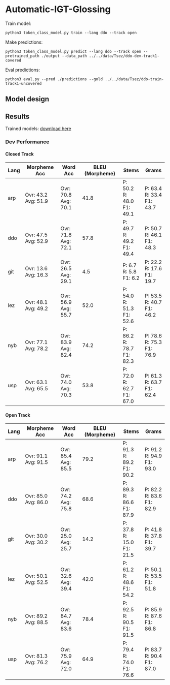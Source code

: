 # Automatic-IGT-Glossing

Train model:

```shell
python3 token_class_model.py train --lang ddo --track open
```

Make predictions:

```shell
python3 token_class_model.py predict --lang ddo --track open --pretrained_path ./output --data_path ../../data/Tsez/ddo-dev-track1-covered
```

Eval predictions:

```shell
python3 eval.py --pred ./predictions --gold ../../data/Tsez/ddo-train-track1-uncovered
```

## Model design

## Results

Trained models: [download here](https://o365coloradoedu-my.sharepoint.com/:f:/g/personal/migi8081_colorado_edu/EhzVMGQwS_5GuV4R1BZYbVIBJbj0zHi09t85zGRuAwEkbw?e=iEIIfH)

### Dev Performance
#### Closed Track
| Lang | Morpheme Acc| Word Acc | BLEU (Morpheme) | Stems | Grams |
| --- | --- | --- | --- | --- | --- |
| arp | Ovr: 43.2<br>Avg: 51.9 | Ovr: 70.8<br>Avg: 70.1 | 41.8 | P: 50.2<br>R: 48.0<br>F1: 49.1 | P: 63.4<br>R: 33.4<br>F1: 43.7 |
| ddo | Ovr: 47.5<br>Avg: 52.9 | Ovr: 71.8<br>Avg: 72.1 | 57.8 | P: 49.7<br>R: 49.2<br>F1: 49.4 | P: 50.7<br>R: 46.1<br>F1: 48.3 |
| git | Ovr: 13.6<br>Avg: 16.3 | Ovr: 26.5<br>Avg: 29.1 | 4.5 | P: 6.7<br>R: 5.8<br>F1: 6.2 | P: 22.2<br>R: 17.6<br>F1: 19.7 |]
| lez | Ovr: 48.1<br>Avg: 49.2 | Ovr: 56.9<br>Avg: 55.7 | 52.0 | P: 54.0<br>R: 51.3<br>F1: 52.6 | P: 53.5<br>R: 40.7<br>F1: 46.2 |
| nyb | Ovr: 77.1<br>Avg: 78.2 | Ovr: 83.9<br>Avg: 82.4 | 74.2 | P: 86.2<br>R: 78.7<br>F1: 82.3 | P: 78.6<br>R: 75.3<br>F1: 76.9 |
| usp | Ovr: 63.1<br>Avg: 65.5 | Ovr: 74.0<br>Avg: 70.3 | 53.8 | P: 72.0<br>R: 62.7<br>F1: 67.0 | P: 61.3<br>R: 63.7<br>F1: 62.4 |

#### Open Track
| Lang | Morpheme Acc| Word Acc | BLEU (Morpheme) | Stems | Grams |
| --- | --- | --- | --- | --- | --- |
| arp | Ovr: 91.1<br>Avg: 91.5 | Ovr: 85.4<br>Avg: 85.5 | 79.2 | P: 91.3<br>R: 89.2<br>F1: 90.2 | P: 91.2<br>R: 94.9<br>F1: 93.0 |
| ddo | Ovr: 85.0<br>Avg: 86.0 | Ovr: 74.2<br>Avg: 75.8 | 68.6 | P: 89.3<br>R: 86.6<br>F1: 87.9 | P: 82.2<br>R: 83.6<br>F1: 82.9 |
| git | Ovr: 30.0<br>Avg: 30.2 | Ovr: 25.0<br>Avg: 25.7 | 14.2 | P: 37.8<br>R: 15.0<br>F1: 21.5 | P: 41.8<br>R: 37.8<br>F1: 39.7 |
| lez | Ovr: 50.1<br>Avg: 52.5 | Ovr: 32.6<br>Avg: 39.4 | 42.0 | P: 61.2<br>R: 48.6<br>F1: 54.2 | P: 50.1<br>R: 53.5<br>F1: 51.8 |
| nyb | Ovr: 89.2<br>Avg: 88.5 | Ovr: 84.7<br>Avg: 83.6 | 78.4 | P: 92.5<br>R: 90.5<br>F1: 91.5 | P: 85.9<br>R: 87.6<br>F1: 86.8 |
| usp | Ovr: 81.3<br>Avg: 76.2 | Ovr: 75.9<br>Avg: 72.0 | 64.9 | P: 79.4<br>R: 74.0<br>F1: 76.6 | P: 83.7<br>R: 90.4<br>F1: 87.0 |

